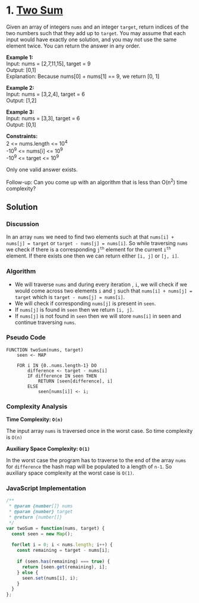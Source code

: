 # 1. [Two Sum](https://leetcode.com/problems/two-sum/)

Given an array of integers `nums` and an integer `target`, return indices of the two numbers such that they add up to `target`.
You may assume that each input would have exactly one solution, and you may not use the same element twice.
You can return the answer in any order.

**Example 1:**  
Input: nums = [2,7,11,15], target = 9  
Output: [0,1]  
Explanation: Because nums[0] + nums[1] == 9, we return [0, 1]

**Example 2:**  
Input: nums = [3,2,4], target = 6  
Output: [1,2]

**Example 3:**  
Input: nums = [3,3], target = 6  
Output: [0,1]  

**Constraints:**  
2 <= nums.length <= 10<sup>4</sup>  
-10<sup>9</sup> <= nums[i] <= 10<sup>9</sup>  
-10<sup>9</sup> <= target <= 10<sup>9</sup>

Only one valid answer exists.

Follow-up: Can you come up with an algorithm that is less than O(n<sup>2</sup>) time complexity?

## Solution

### Discussion

In an array `nums` we need to find two elements such at that `nums[i] + nums[j] = target` or `target - nums[j] = nums[i]`. So while traversing `nums` we check if there is a corresponding <code>j<sup>th</sup></code> element for the current <code>i<sup>th</sup></code> element. If there exists one then we can return either `[i, j]` or `[j, i]`.

### Algorithm

- We will traverse `nums` and during every iteration , `i`, we will check if we would come across two elements `i` and `j` such that  `nums[i] + nums[j] = target` which is `target - nums[j] = nums[i]`.
- We will check if corresponding `nums[j]` is present in `seen`.
- If `nums[j]` is found in `seen` then we return `[i, j]`.
- If `nums[j]` is not found in `seen` then we will store `nums[i]` in seen and continue traversing `nums`.

### Pseudo Code

```
FUNCTION twoSum(nums, target)
	seen <- MAP
	
	FOR i IN {0..nums.length-1} DO
		difference <- target - nums[i]
		IF difference IN seen THEN
			RETURN [seen[difference], i]
		ELSE
			seen[nums[i]] <- i;
```

### Complexity Analysis

**Time Complexity: `O(n)`**

The input array `nums` is traversed once in the worst case. So time complexity is `O(n)`

**Auxiliary Space Complexity: `O(1)`**

In the worst case the program has to traverse to the end of the array `nums` for `difference` the hash map will be populated to a length of `n-1`. So auxiliary space complexity at the worst case is `O(1)`.

### JavaScript Implementation

```js
/**
 * @param {number[]} nums
 * @param {number} target
 * @return {number[]}
 */
var twoSum = function(nums, target) {
  const seen = new Map();
  
  for(let i = 0; i < nums.length; i++) {
    const remaining = target - nums[i];
    
    if (seen.has(remaining) === true) {
      return [seen.get(remaining), i];
    } else {
      seen.set(nums[i], i);
    }
  }
};
```
